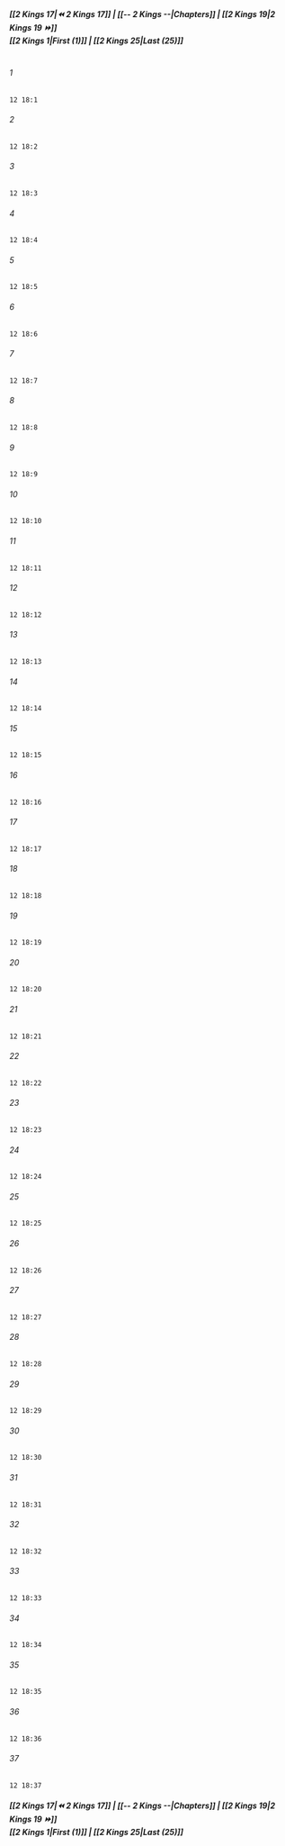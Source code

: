 
##### **[[2 Kings 17|⏪ 2 Kings 17]] | [[-- 2 Kings --|Chapters]] | [[2 Kings 19|2 Kings 19 ⏩]]**<br>**[[2 Kings 1|First (1)]] | [[2 Kings 25|Last (25)]]**<br><br>

###### 1
``` verse
12 18:1
```
###### 2
``` verse
12 18:2
```
###### 3
``` verse
12 18:3
```
###### 4
``` verse
12 18:4
```
###### 5
``` verse
12 18:5
```
###### 6
``` verse
12 18:6
```
###### 7
``` verse
12 18:7
```
###### 8
``` verse
12 18:8
```
###### 9
``` verse
12 18:9
```
###### 10
``` verse
12 18:10
```
###### 11
``` verse
12 18:11
```
###### 12
``` verse
12 18:12
```
###### 13
``` verse
12 18:13
```
###### 14
``` verse
12 18:14
```
###### 15
``` verse
12 18:15
```
###### 16
``` verse
12 18:16
```
###### 17
``` verse
12 18:17
```
###### 18
``` verse
12 18:18
```
###### 19
``` verse
12 18:19
```
###### 20
``` verse
12 18:20
```
###### 21
``` verse
12 18:21
```
###### 22
``` verse
12 18:22
```
###### 23
``` verse
12 18:23
```
###### 24
``` verse
12 18:24
```
###### 25
``` verse
12 18:25
```
###### 26
``` verse
12 18:26
```
###### 27
``` verse
12 18:27
```
###### 28
``` verse
12 18:28
```
###### 29
``` verse
12 18:29
```
###### 30
``` verse
12 18:30
```
###### 31
``` verse
12 18:31
```
###### 32
``` verse
12 18:32
```
###### 33
``` verse
12 18:33
```
###### 34
``` verse
12 18:34
```
###### 35
``` verse
12 18:35
```
###### 36
``` verse
12 18:36
```
###### 37
``` verse
12 18:37
```

##### **[[2 Kings 17|⏪ 2 Kings 17]] | [[-- 2 Kings --|Chapters]] | [[2 Kings 19|2 Kings 19 ⏩]]**<br>**[[2 Kings 1|First (1)]] | [[2 Kings 25|Last (25)]]**
